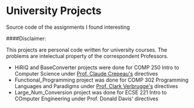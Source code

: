 # University Projects
Source code of the assignments I found interesting

####Disclaimer:

This projects are personal code written for university courses. The problems are intelectual property of the correspondent Professors.

- HiRiQ and BaseConverter projects were done for COMP 250 Intro to Computer Science under [Prof. Claude Crepeau's](http://www.cs.mcgill.ca/~crepeau/) directives
- Functional_Programming project was done for COMP 302 Programming Languages and Paradigms under [Prof. Clark Verbrugge's](http://www.sable.mcgill.ca/~clump/) directives
- Large_Num_Conversion project was done for ECSE 221 Intro to COmputer Engineering under Prof. Donald Davis' directives

